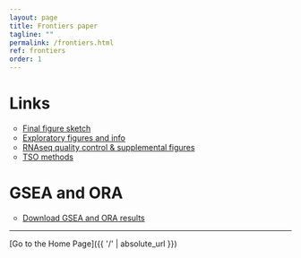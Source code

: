 ```yaml
---
layout: page
title: Frontiers paper
tagline: ""
permalink: /frontiers.html
ref: frontiers
order: 1
---
```


# Links

<ul style="list-style-type:circle;">
  <li><a href = "https://tsoleary.github.io/rna_seq/cahan/results/final_figs.html" target="_blank">Final figure sketch</a></li>
  <li><a href = "https://tsoleary.github.io/rna_seq/cahan/scripts/tso_analysis.html" target="_blank" >Exploratory figures and info</a></li>
  <li><a href = "https://tsoleary.github.io/rna_seq/cahan/results/whole_body_heat_cold_shock_report.html" target="_blank">RNAseq quality control & supplemental figures</a></li>
  <li><a href = "https://tsoleary.github.io/rna_seq/cahan/writing/methods_tso.html" target="_blank">TSO methods </a></li>
</ul>

# GSEA and ORA

<ul style="list-style-type:circle;">
  <li><a href="https://tsoleary.github.io/rna_seq/cahan/results/GSEA_ORA.zip" download>Download GSEA and ORA results</a></li>
</ul>

---

[Go to the Home Page]({{ '/' | absolute_url }})
